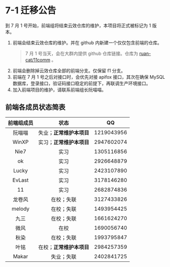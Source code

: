 # 7-1 迁移公告

到 7 月 1 号开始，前端组将结束云效仓库的维护，本项目将正式被标记为 1 版本。

1. 前端会结束云效仓库的维护。并在 github 内新建一个仅仅包含前端的仓库。
   > 7 月 1 号当天，会在大群内提供 github 仓库链接。仓库为 [ruan-cat/11comm](https://github.com/ruan-cat/11comm/tree/dev) 。
2. 前端会删除掉云效仓库全部的前端分支。仅保留 f1 分支。
3. 前端在 7 月 1 号之后对接口时，会优先对接 apifox 接口，其次在确保 MySQL 数据库，登录接口，验证码接口稳定的前提下，再联调生产环境接口。
4. 加入前端项目的维护，请联系前端组长阮喵喵。

## 前端各成员状态简表

| 前端组成员 |           状态           |     QQ     |
| :--------: | :----------------------: | :--------: |
|   阮喵喵   | 失业；**正常维护本项目** | 1219043956 |
|   WinXP    | 实习；**正常维护本项目** | 2947602074 |
|    Nie7    |           实习           | 1305116856 |
|     ok     |           实习           | 2926648879 |
|   Lucky    |           实习           | 2423107890 |
|   EvLast   |           实习           | 3178146280 |
|     11     |           实习           | 2682874836 |
|   龙卷风   |        在校；失联        | 3127433826 |
|   melody   |        在校；失联        | 1493954425 |
|    九三    |        在校；失联        | 1661624270 |
|    微风    |           在校           | 1690056740 |
|    秋染    |        在校；失联        | 1993795847 |
|    叶铭    | 在校；**正常维护本项目** | 2984257359 |
|   Makar    |        失业；失联        | 2402841725 |
